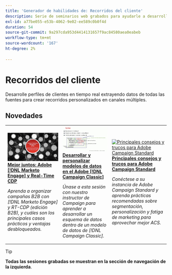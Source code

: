 ```yaml
---
title: 'Generador de habilidades de: Recorridos del cliente'
description: Serie de seminarios web grabados para ayudarle a desarrollar perfiles de clientes en tiempo real aprovechando los datos de todas las fuentes para crear recorridos personalizados en canales múltiples.
exl-id: a77be055-e53b-4062-9e02-ee589c0b0f4d
duration: 54
source-git-commit: 9a297cda953d4414131657f9ac84580aea0eabeb
workflow-type: tm+mt
source-wordcount: '167'
ht-degree: 2%

---
```


# Recorridos del cliente

Desarrolle perfiles de clientes en tiempo real extrayendo datos de todas las fuentes para crear recorridos personalizados en canales múltiples.

## Novedades

<table>
<tr>
  <td>
    <a href="https://experienceleague.adobe.com/docs/skill-builder-events/skill-builder/customer-journeys/2022/b2b-campaigns.html?lang=es">
      <img alt="Mejor juntos: Adobe [!DNL Marketo Engage] y Real-Time CDP" src="assets/343824.jpeg" />
    </a>
     <div>
      <a href="https://experienceleague.adobe.com/docs/skill-builder-events/skill-builder/customer-journeys/2022/b2b-campaigns.html?lang=es">
        <strong>Mejor juntos: Adobe [!DNL Marketo Engage] y Real-Time CDP</strong>
      </a>
    </div>
    <p>
    <em>Aprenda a organizar campañas B2B con [!DNL Marketo Engage] y RT-CDP (edición B2B), y cuáles son los principales casos prácticos y ventajas desbloqueados.</em>
    <p>
  </td>
  <td>
    <a href="https://experienceleague.adobe.com/docs/skill-builder-events/skill-builder/customer-journeys/2022/data-models.html?lang=es">
      <img alt="Desarrollar y personalizar modelos de datos en Adobe [!DNL Campaign Classic]" src="assets/343829.jpeg" />
    </a>
     <div>
      <a href="https://experienceleague.adobe.com/docs/skill-builder-events/skill-builder/customer-journeys/2022/data-models.html?lang=es">
        <strong>Desarrollar y personalizar modelos de datos en el Adobe [!DNL Campaign Classic]</strong>
      </a>
    </div>
    <p>
    <em>Únase a esta sesión con nuestro instructor de Campaign para aprender a desarrollar un esquema de datos dentro de un modelo de datos de [!DNL Campaign Classic].</em>
    <p>
  </td>  
  <td>
    <a href="https://experienceleague.adobe.com/docs/skill-builder-events/skill-builder/customer-journeys/2022/tips-and-tricks.html?lang=es">
      <img alt="Principales consejos y trucos para Adobe Campaign Standard" src="https://video.tv.adobe.com/v/343828?format=jpeg" />
    </a>
     <div>
      <a href="https://experienceleague.adobe.com/docs/skill-builder-events/skill-builder/customer-journeys/2022/tips-and-tricks.html?lang=es">
        <strong>Principales consejos y trucos para Adobe Campaign Standard</strong>
      </a>
    </div>
    <p>
    <em>Conéctese a su instancia de Adobe Campaign Standard y aprenda prácticas recomendadas sobre segmentación, personalización y fatiga de marketing para aprovechar mejor ACS.</em>
    <p>
  </td>
</tr>
</table>

>[!TIP]
>
>**Todas las sesiones grabadas se muestran en la sección de navegación de la izquierda**.
